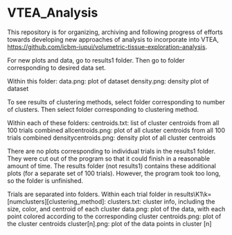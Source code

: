 # VTEA_Analysis


This repository is for organizing, archiving and following progress of efforts towards developing new approaches of analysis to incorporate into VTEA, https://github.com/icbm-iupui/volumetric-tissue-exploration-analysis.  



For new plots and data, go to results1 folder.
Then go to folder corresponding to desired data set.

Within this folder:
data.png: plot of dataset
density.png: density plot of dataset

To see results of clustering methods, select folder corresponding to number of clusters.
Then select folder corresponding to clustering method.

Within each of these folders:
centroids.txt: list of cluster centroids from all 100 trials combined
allcentroids.png: plot of all cluster centroids from all 100 trials combined
densitycentroids.png: density plot of all cluster centroids

There are no plots corresponding to individual trials in the results1 folder.
They were cut out of the program so that it could finish in a reasonable amount of time.
The results folder (not results1) contains these additional plots (for a separate set of 100 trials).
However, the program took too long, so the folder is unfinished.

Trials are separated into folders. Within each trial folder in results\K1\k=[numclusters]\[clustering_method]:
clusters.txt: cluster info, including the size, color, and centroid of each cluster
data.png: plot of the data, with each point colored according to the corresponding cluster
centroids.png: plot of the cluster centroids
cluster[n].png: plot of the data points in cluster [n]